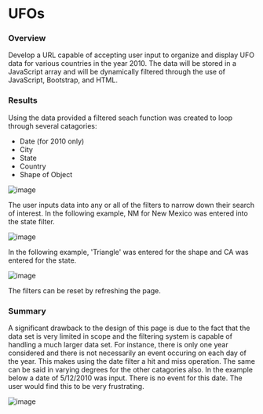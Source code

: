 # UFOs

### Overview
Develop a URL capable of accepting user input to organize and display UFO data for various countries in the year 2010.  The data will be stored in a JavaScript array and will be dynamically filtered through the use of JavaScript, Bootstrap, and HTML.

### Results
Using the data provided a filtered seach function was created to loop through several catagories:
- Date (for 2010 only)
- City
- State
- Country
- Shape of Object

![image](https://user-images.githubusercontent.com/81878169/126087462-f9499a0a-edd4-4ddf-92f3-1225e794f316.png)

The user inputs data into any or all of the filters to narrow down their search of interest.  In the following example, NM for New Mexico was entered into the state filter.

![image](https://user-images.githubusercontent.com/81878169/126087725-d4894c30-9a15-4ed0-9d27-94c926e8b427.png)

In the following example, 'Triangle' was entered for the shape and CA was entered for the state.

![image](https://user-images.githubusercontent.com/81878169/126087865-4e06abce-9d1b-45b0-a0fd-77b165620ec6.png)

The filters can be reset by refreshing the page.

### Summary

A significant drawback to the design of this page is due to the fact that the data set is very limited in scope and the filtering system is capable of handling a much larger data set.  For instance, there is only one year considered and there is not necessarily an event occuring on each day of the year.  This makes using the date filter a hit and miss operation.  The same can be said in varying degrees for the other catagories also.  In the example below a date of 5/12/2010 was input.  There is no event for this date.  The user would find this to be very frustrating.

![image](https://user-images.githubusercontent.com/81878169/126088313-54187006-b575-4a0e-8fb4-feeddbdc554f.png)

